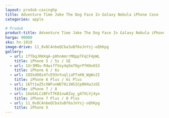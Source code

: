 ```yaml
---
layout: produk-casinghp
title: Adventure Time Jake The Dog Face In Galaxy Nebula iPhone Case
categories: apple

# Produk
product-title: Adventure Time Jake The Dog Face In Galaxy Nebula iPhone Case
harga: 90000
sku: hn-1010
image-drive: 11_0v8C4nbeQCba3uBf6oJnYsj-oQhKpg
gallery:
  - url: 1fTbqJRHXqA-p0hnAmrrMQppTFqCF4pWL
    title: iPhone 5 / 5s / SE
  - url: 1Xr3MOu-R4wiffVoy4q5m7OgrPfKHs653
    title: iPhone 6 / 6s
  - url: 1OIkdO0z4fcE93nYuqljaPTxKN_WgWv2I
    title: iPhone 6 Plus / 6s Plus
  - url: 16Tt1wZ5cXWFunWD78i1WS2Cp0HXwJzOI
    title: iPhone 7 / 8
  - url: 1GeG4LCzBFnT7K81nw8Zay_g47XLVj4yo
    title: iPhone 7 Plus / 8 Plus
  - url: 11_0v8C4nbeQCba3uBf6oJnYsj-oQhKpg
    title: iPhone X
---
```

